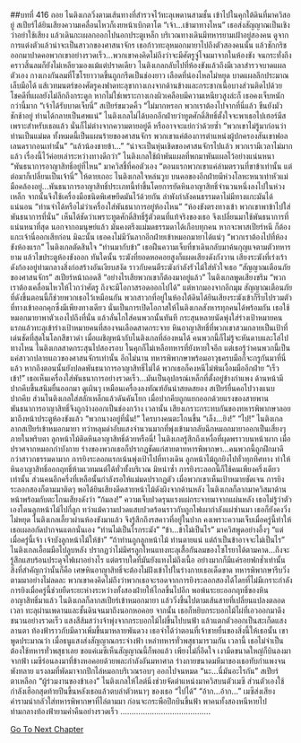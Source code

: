 ##บทที่ 416 ถอย
ไนติงเกลวิ่งตามเส้นทางที่สำรวจไว้ทะลุเพดานสามชั้น เข้าไปในคุกใต้ดินที่มาควิสอยู่
สเปียร์ได้ยินเสียงความเคลื่อนไหวก็เงยหน้าเบิกตาโต “เจ้า...เข้ามาทางไหน”
เธอส่งสัญญาณเป็นเชิงว่าอย่าใช้เสียง แล้วเดินกะเผลกออกไปนอกประตูเหล็ก บริเวณทางเดินมีทหารยามเฝ้าอยู่สองคน ดูจากการแต่งตัวแล้วน่าจะเป็นสาวกของศาสนาจักร เธอก้าวทะลุหมอกมายาไปถึงตัวสองคนนั้น แล้วชักกริชออกมาปาดคอพวกเขาอย่างรวดเร็ว...พวกเขาคงคิดไม่ถึงว่าจะมีศัตรูจู่โจมมาจากในห้องขัง จนกระทั่งถึงคราวสิ้นลมก็ยังไม่เหลียวมองแม้แต่ปราดเดียว
ไนติงเกลกลับไปที่ห้องขังแล้วถึงมีเวลาสำรวจบาดแผลตัวเอง
กางเกงกันลมที่โซโรยาวาดขึ้นถูกกรีดเป็นช่องยาว เลือดที่น่องไหลไม่หยุด บาดแผลลึกประมาณเล็บมือได้ แส้เวทมนตร์ของศัตรูคงฟาดทะลุขากางเกงจากด้านข้างและกระชากเนื้อบางส่วนติดไปด้วย โชคดีที่แผลยังไม่ลึกถึงกระดูก หากไม่ใช่เพราะกางเกงผิวเคลือบมีความเหนียวสูงล่ะก็ เธอคงเจ็บหนักกว่านี้มาก
“เจ้าได้รับบาดเจ็บนี่” สเปียร์ขมวดคิ้ว
“ไม่มากหรอก พวกเราต้องไปจากที่นี่แล้ว ขืนยังมัวชักช้าอยู่ ท่านได้กลายเป็นศพแน่” ไนติงเกลไม่ได้บอกอีกฝ่ายว่าทูตศักดิ์สิทธิ์ตั้งใจจะพาเธอไปเฮอร์มีส เพราะสำหรับเธอแล้ว นั่นก็ไม่ต่างจากความตายอยู่ดี หรืออาจจะแย่กว่าด้วยซ้ำ “พวกเขาไม่รู้มาก่อนว่าท่านเป็นแม่มด ทั้งหมดนี้เป็นแผนร้ายของศาสนจักร พวกเขาแค่ต้องการตำแหน่งผู้ปกครองสันเขาฟอลเลนดรากอนเท่านั้น”
“แล้วน้องชายข้า...”
“น่าจะเป็นหุ่นเชิดของศาสนจักรไปแล้ว พวกเรามีเวลาไม่มากแล้ว เรื่องนี้ไว้ค่อยเล่าระหว่างทางดีกว่า” ไนติงเกลใช้ผ้าพันแผลที่พกมาพันแผลไว้อย่างแน่นหนา “พันธนาการอาญาสิทธิ์อยู่ที่ไหน”
มาควิสชี้ที่คอตัวเอง “ตอนแรกพวกเขาแค่ล่ามตรวนที่ขาข้าเท่านั้น แต่ต่อมาก็เปลี่ยนเป็นเจ้านี่”
ให้ตายเถอะ ไนติงเกลใจหล่นวูบ บนคอของอีกฝ่ายมีห่วงโลหะหนาเท่าหัวแม่มือคล้องอยู่...พันธนาการอาญาสิทธิ์ประเภทนี้ทำขึ้นโดยการยัดหินอาญาสิทธิ์จำนวนหนึ่งลงไปในห่วงเหล็ก จากนั้นจึงใช้เครื่องมือชนิดพิเศษยึดมันไว้ด้วยกัน ลำพังกำลังคนธรรมดาไม่มีทางแกะมันได้แน่นอน
“ท่านจำได้หรือไม่ว่าเครื่องใส่พันธนาการอยู่ห้องไหน”
“ห้องขังตรงทางเข้า พวกเขาพาข้าไปใส่พันธนาการที่นั่น”
เห็นได้ชัดว่าเพราะทูตศักดิ์สิทธิ์รู้ตัวตนที่แท้จริงของเธอ จึงเปลี่ยนมาใช้พันธนาการที่แน่นหนาที่สุด นอกจากอมนุษย์แล้ว มันคงตรึงแม่มดธรรมดาได้เกือบทุกคน
หากจะพาสเปียร์หนี ก็ต้องแกะเจ้านี่ออกเสียก่อน มิฉะนั้น เธอคงไม่มีวันลากอีกฝ่ายเข้าหมอกมายาได้แน่ๆ
“พวกเราต้องไปที่ห้องขังห้องแรก” ไนติงเกลตัดสินใจ “ท่านมากับข้า”
เธอฝืนความเจ็บที่ขาเดินกลับมาค้นกุญแจตามตัวทหารยาม แล้วไขประตูห้องขังออก
ทันใดนั้น ระฆังที่ยอดหอคอยสูงก็แผดเสียงดังกังวาน เสียงระฆังที่เร่งเร้าดังก้องอยู่ท่ามกลางสิ่งก่อสร้างอันเงียบสงัด ราวกับคนตีระฆังกำลังรัวไม้ใส่หัวใจเธอ
“สัญญาณเตือนภัยของศาสนจักร” สเปียร์หน้าถอดสี
“อย่างไรเสียพวกเขาก็ต้องมาอยู่แล้ว” ไนติงเกลพูดเสียงขรึม “พวกเราต้องเคลื่อนไหวให้ไวกว่าศัตรู ถึงจะมีโอกาสรอดออกไปได้”
แต่หากมองจากอีกมุม สัญญาณเตือนภัยที่ดังขึ้นตอนนี้ก็ช่วยพวกเธอไว้เหมือนกัน พวกสาวกที่อยู่ในห้องใต้ดินได้ยินเสียงระฆังเข้าก็รีบไปรวมตัวที่ทางเข้าออกคุกซึ่งมีเพียงทางเดียว นั่นเป็นการเปิดโอกาสให้ไนติงเกลสังหารทุกคนได้พร้อมกัน
เธอใช้หมอกมายาพาตัวเองไปถึงที่นั่น แล้วลั่นไกใส่คนพวกนั้นทันที กระสุนหลายนัดพุ่งใส่ร่างเป้าหมายคนแรกแล้วทะลุเข้าร่างเป้าหมายคนที่สองจนเลือดสาดกระจาย หินอาญาสิทธิ์ที่พวกเขาสวมกลายเป็นเป้าที่เด่นชัดที่สุดในโลกสีขาวดำ เมื่อเผชิญหน้ากับไนติงเกลที่ล่องหนได้ คนพวกนี้ก็ไม่รู้จะหันดาบและโล่ไปทางไหน ไนติงเกลสาดกระสุนไปสองรอบ ในคุกก็ไม่เหลือทหารที่ยังหายใจอีก
แต่เธอรู้ว่าคนพวกนี้เป็นแค่สาวกปลายแถวของศาสนจักรเท่านั้น อีกไม่นาน ทหารพิพากษาพร้อมอาวุธครบมือก็จะกรูกันมาที่นี่แล้ว หากถึงตอนนั้นยังปลดพันธนาการอาญาสิทธิ์ไม่ได้ พวกเธอก็คงหนีไม่พ้นเงื้อมมืออีกฝ่าย
“เร็วเข้า!” เธอเห็นเครื่องใส่พันธนาการอย่างรวดเร็ว...มันเป็นอุปกรณ์เหล็กที่ตั้งอยู่ข้างกำแพง ด้านหน้ามีปากคีบขึ้นสนิมยื่นออกมา ดูเผินๆ เหมือนเครื่องลงทัณฑ์อันน่าสยดสยอง
สเปียร์ยื่นคอไปวางแนบปากคีบ ส่วนไนติงเกลใส่สลักเหล็กแล้วดันคันโยก เมื่อปากคีบถูกแยกออกด้วยแรงของสายพาน พันธนาการอาญาสิทธิ์จึงถูกง้างออกเป็นช่องกว้าง
เวลานั้น เสียงเกราะกระทบกันของทหารพิพากษาลอยมาถึงหน้าประตูห้องขังแล้ว
“พวกนางอยู่ที่นั่น!” ใครบางคนตะโกนขึ้น
“เล็ง...ยิง!”
“ไป!” ไนติงเกลลากสเปียร์เข้าหมอกมายา ทว่าหลุมดำอับแสงจำนวนมากที่พุ่งเข้ามากลับฉีกหมอกมายาออกเป็นเสี่ยงๆ ภายในพริบตา
ลูกหน้าไม้ติดหินอาญาสิทธิ์ด้วยหรือนี่! ไนติงเกลรู้สึกถึงเหงื่อที่ผุดพราวบนหน้าผาก เมื่อปราศจากหมอกกำบังกาย ร่างของพวกเธอก็ปรากฏชัดแก่สายตาทหารพิพากษา...คนพวกนี้ถูกฝึกมาดีกว่าสาวกธรรมดามาก การยิงระลอกแรกเน้นพุ่งเป้าไปที่ทางเดิน ลูกหน้าไม้ถูกยิงไปทั่วทุกทิศทาง ทำให้หินอาญาสิทธิ์ออกฤทธิ์ห้ามเวทมนต์ได้ทั่วทั้งบริเวณ มิหนำซ้ำ การยิงระลอกนี้ก็ใช้คนเพียงครึ่งเดียวเท่านั้น
ส่วนคนอีกครึ่งที่เหลือนั้นกำลังรอให้แม่มดปรากฏตัว
เมื่อพวกเขาเห็นเป้าหมายชัดเจน การยิงระลอกสองก็ตามมาติดๆ
พอได้ยินเสียงดีดสายหน้าไม้ดังผึงจากด้านหลัง ไนติงเกลก็ลากมาควิสมาด้านหน้าพร้อมกับตะโกนเสียงดังว่า “ก้มลง!”
ความเจ็บปวดรุนแรงแผ่กระจายมาจากแผ่นหลัง เธอไม่รู้ว่าตัวเองโดนลูกหน้าไม้ไปกี่ลูก ทว่าแม้ความปวดแสบปวดร้อนราวกับถูกไฟเผากำลังแผ่ซ่านมา เธอก็ยังคงวิ่งไม่หยุด
ไนติงเกลเลี้ยวผ่านห้องขังมาแล้ว จึงรู้สึกถึงรสคาวที่อยู่ในปาก คงเพราะความเจ็บเมื่อครู่นี้ทำให้เธอเผลอกัดปากจนแตกนั่นเอง “ท่านไม่เป็นไรกระมัง”
“ข้า...ข้าไม่เป็นไร” มาควิสพูดอย่างอึ้งๆ “แต่เมื่อครู่นี้เจ้า เจ้าบังลูกหน้าไม้ให้ข้า”
“ถ้าท่านถูกลูกหน้าไม้ ท่านตายแน่ แต่ถ้าเป็นข้าอาจจะไม่เป็นไร” ไนติงเกลเอื้อมมือไปลูบหลัง ปรากฏว่าไม่มีศรลูกไหนแทงทะลุเสื้อกันลมของโซโรยาได้ตามคาด...ถึงจะรู้สึกแสบร้อนประดุจไฟเผาอย่างไร แต่ตราบใดที่มันยังแทงไม่ถึงเนื้อ อย่างมากก็มีแค่รอยฟกช้ำเท่านั้น สิ่งที่สำคัญกว่านั้นก็คือ เศษหินอาญาสิทธิ์จะต้องไม่ฝังเข้าไปในร่างกายเธอเด็ดขาด
ทหารพิพากษารีบวิ่งตามมาอย่างไม่ลดละ พวกเขาคงคิดไม่ถึงว่าพวกเธอจะรอดจากการยิงระลอกสองได้โดยที่ไม่มีเกราะกำลัง การยิงเมื่อครู่นี้ช่วยยืดระยะห่างระหว่างทั้งสองฝ่ายให้ไกลขึ้นไปอีก
พอพ้นระยะออกฤทธิ์ของหินอาญาสิทธิ์มาแล้ว ไนติงเกลก็ลากสเปียร์เข้าหมอกมายา แล้ววิ่งขึ้นไปตามเส้นสายที่เปลี่ยนแปลงตลอดเวลา ทะลุผ่านเพดานและชั้นดินจนมาถึงนอกหอคอย จากนั้น เธอก็หยิบกระบอกไม้ไผ่ที่เอวออกมาดึงชนวนอย่างรวดเร็ว
แสงสีส้มสว่างจ้าพุ่งจากกระบอกไม้ไผ่ขึ้นไปบนฟ้า แล้วแตกตัวออกเป็นสะเก็ดแสงลานตา ท้องฟ้าราวกับมีดาวเพิ่มขึ้นมาหลายพันดวง
เธอจำได้ว่าตอนที่เจ้าชายยื่นของสิ่งนี้ให้เธอนั้น เขาพูดประมาณว่า เมื่อธนูแสงส่งสัญญาณกระจ่างฟ้า เหล่าทหารทั่วพสุธามารวมกัน เวลานี้ เธอไม่จำเป็นต้องใช้ทหารทั่วพสุธาเลย ขอแค่เมซีเห็นสัญญาณนี้ก็พอแล้ว
เพียงไม่กี่อึดใจ เงามืดขนาดใหญ่ก็บินลงมาจากฟ้า เมซีร่อนลงมาที่ข้างหอคอยด้วยพละกำลังอันมหาศาล ร่างกายขนาดมหึมาของเธอทับกำแพงจนพังทลาย แรงลมที่พัดมาจากปีกไล่หมอกบริเวณรอบๆ ออกไปจนหมด
“นะ...นี่มันอะไรกัน” สเปียร์ตาเหลือก
“ผู้ร่วมงานของข้าเอง” ไนติงเกลให้ไลต์นิ่งช่วยจัดตำแหน่งมาควิสบนตัวเมซี ส่วนตัวเองใช้กำลังเฮือกสุดท้ายปีนขึ้นหลังเธอแล้วตบลำตัวหนาๆ ของเธอ “ไปได้”
“อ้าก...อ้าก...” เมซีส่งเสียงคำรามน่ากลัวใส่ทหารพิพากษาที่ไล่ตามมา ก่อนจะกระพือปีกบินขึ้นฟ้า พาคนทั้งสองหนีหายไปท่ามกลางท้องฟ้ายามค่ำคืนอย่างรวดเร็ว
………………………………….




[Go To Next Chapter]( ./329.md)